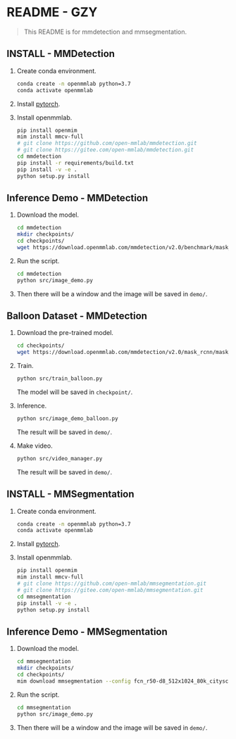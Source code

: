 # README - GZY

> This README is for mmdetection and mmsegmentation.

## INSTALL - MMDetection

1. Create conda environment.
    ```bash
    conda create -n openmmlab python=3.7
    conda activate openmmlab
    ```

2. Install [pytorch](pytorch.org/).

3. Install openmmlab.
    ```bash
    pip install openmim
    mim install mmcv-full
    # git clone https://github.com/open-mmlab/mmdetection.git
    # git clone https://gitee.com/open-mmlab/mmdetection.git
    cd mmdetection
    pip install -r requirements/build.txt
    pip install -v -e .
    python setup.py install
    ```

## Inference Demo - MMDetection

1. Download the model.
    ```bash
    cd mmdetection
    mkdir checkpoints/
    cd checkpoints/
    wget https://download.openmmlab.com/mmdetection/v2.0/benchmark/mask_rcnn_r50_caffe_fpn_mstrain-poly_1x_coco/mask_rcnn_r50_caffe_fpn_mstrain-poly_1x_coco-dbecf295.pth
    ```

2. Run the script.
    ```bash
    cd mmdetection
    python src/image_demo.py
    ```

3. Then there will be a window and the image will be saved in `demo/`.

## Balloon Dataset - MMDetection

1. Download the pre-trained model.
    ```bash
    cd checkpoints/
    wget https://download.openmmlab.com/mmdetection/v2.0/mask_rcnn/mask_rcnn_r50_caffe_fpn_mstrain-poly_3x_coco/mask_rcnn_r50_caffe_fpn_mstrain-poly_3x_coco_bbox_mAP-0.408__segm_mAP-0.37_20200504_163245-42aa3d00.pth
    ```

2. Train.
    ```bash
    python src/train_balloon.py
    ```
    The model will be saved in `checkpoint/`.

3. Inference.
    ```bash
    python src/image_demo_balloon.py
    ```
    The result will be saved in `demo/`.

4. Make video.
    ```bash
    python src/video_manager.py
    ```
    The result will be saved in `demo/`.

## INSTALL - MMSegmentation

1. Create conda environment.
    ```bash
    conda create -n openmmlab python=3.7
    conda activate openmmlab
    ```

2. Install [pytorch](pytorch.org/).

3. Install openmmlab.
    ```bash
    pip install openmim
    mim install mmcv-full
    # git clone https://github.com/open-mmlab/mmsegmentation.git
    # git clone https://gitee.com/open-mmlab/mmsegmentation.git
    cd mmsegmentation
    pip install -v -e .
    python setup.py install
    ```

## Inference Demo - MMSegmentation

1. Download the model.
    ```bash
    cd mmsegmentation
    mkdir checkpoints/
    cd checkpoints/
    mim download mmsegmentation --config fcn_r50-d8_512x1024_80k_cityscapes --dest .
    ```

2. Run the script.
    ```bash
    cd mmsegmentation
    python src/image_demo.py
    ```

3. Then there will be a window and the image will be saved in `demo/`.

